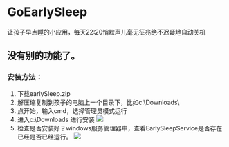 # GoEarlySleep
让孩子早点睡的小应用，每天22:20悄默声儿毫无征兆绝不迟疑地自动关机
## 没有别的功能了。
### 安装方法：
1. 下载earlySleep.zip
2. 解压缩复制到孩子的电脑上一个目录下，比如c:\Downloads\
3. 点开始，输入cmd，选择管理员模式运行
4. 进入c:\Downloads 进行安装
![](https://www.laji365.net/sleepearly/install.png)
5. 检查是否安装好？windows服务管理器中，查看EarlySleepService是否存在已经是否已经运行。
![](https://www.laji365.net/sleepearly/service.png)


